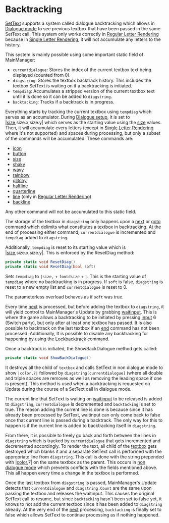 # Backtracking

[SetText](../SetText.md) supports a system called dialogue backtracking which allows in [Dialogue mode](../Dialogue%20mode.md) to see previous textbox that have been passed in the same SetText call. This system only works correctly in [Regular Letter Rendering](../Letter%20Rendering%20Methods/Regular%20Letter%20Rendering.md) because in [Single Letter Rendering](../Letter%20Rendering%20Methods/Single%20Letter%20Rendering.md), it will not accumulate any letters to the history.

This system is mainly possible using some important static field of MainManager:

* `currentdialogue`: Stores the index of the current textbox text being displayed (counted from 0).
* `diagstring`: Stores the textbox backtrack history. This includes the textbox SetText is waiting on if a backtracking is initiated.
* `tempdiag`: Accumulates a stripped version of the current textbox text until it is done so it can be added to `diagstring`.
* `backtacking`: Tracks if a backtrack is in progress.

Everything starts by tracking the current textbox using `tempdiag` which serves as an accumulator. During [Dialogue setup](../Life%20Cycle.md#dialogue-setup), it is set to |[size](../Individual%20commands/size.md),size.x,size.y| which serves as the starting value using the [size](../Individual%20commands/size.md) values. Then, it will accumulate every letters (except in [Single Letter Rendering](../Letter%20Rendering%20Methods/Single%20Letter%20Rendering.md) where it's not supported) and spaces during processing, but only a subset of the commands will be accumulated. These commands are:

* [icon](../Individual%20commands/Icon.md)
* [button](../Individual%20commands/Button.md)
* [size](../Individual%20commands/size.md)
* [shaky](../Individual%20commands/Shaky.md)
* [wavy](../Individual%20commands/Wavy.md)
* [rainbow](../Individual%20commands/Rainbow.md)
* [glitchy](../Individual%20commands/Glitchy.md)
* [halfline](../Individual%20commands/Halfline.md)
* [quarterline](../Individual%20commands/Quarterline.md)
* [line](../Individual%20commands/Line.md) (only in [Regular Letter Rendering](../Letter%20Rendering%20Methods/Regular%20Letter%20Rendering.md))
* [backline](../Individual%20commands/Backline.md)

Any other command will not be accumulated to this static field.

The storage of the textbox in `diagstring` only happens upon a [next](../Individual%20commands/Next.md) or [goto](../Individual%20commands/Goto.md) command which delimits what constitutes a textbox in backtracking. At the end of processing either command, `currentdialogue` is incremented and `tempdiag` added to `diagstring`. 

Additionally, `tempdiag` is reset to its starting value which is |[size](../Individual%20commands/size.md),size.x,size.y|. This is enforced by the ResetDiag method:

```cs
private static void ResetDiag()
private static void ResetDiag(bool soft)
```
Sets `tempdiag` to `|size,` + `fontdsize` + `|`. This is the starting value of `tempdiag` where no backtracking is in progress. If `soft` is false, `diagstring` is reset to a new empty list and `currentdialogue` is reset to 0.

The parameterless overload behaves as if `soft` was true.

Every time [next](../Individual%20commands/Next.md) is processed, but before adding the textbox to `diagstring`, it will yield control to MainManager's Update by grabbing [waitinput](../Notable%20states.md#waitinput). This is where the game allows a backtracking to be initiated by pressing [input](../../InputIO/Inputs.md) 6 (Switch party), but only after at least one textbox has passed. It is also possible to backtrack on the last textbox if an [end](../Individual%20commands/End.md) command has not been processed. Additionally, It is possible to disable any backtracking for happening by using the [Lockbacktrack](../Individual%20commands/Lockbacktrack.md) command.

Once a backtrack is initiated, the ShowBackDialogue method gets called:

```cs
private static void ShowBackDialogue()
```
It destroys all the child of `textbox` and calls SetText in non dialogue mode to show `|color,7|` followed by `diagstring[currentdialogue]` (where all double and triple spaces are removes as well as removing the leading space if one is present). This method is used when a backtracking is requested on Update during the course of a SetText call in dialogue mode.

The current line that SetText is waiting on [waitinput](../Notable%20states.md#waitinput) to be released is added to `diagstring`, `currentdialogue` is decremented and `backtacking` is set to true. The reason adding the current line is done is because since it has already been processed by SetText, waitinput can only come back to false once that current line is passed during a backtrack. The only way for this to happen is if the current line is added to backtracking itself in `diagstring`.

From there, it is possible to freely go back and forth between the lines in `diagstring` which is tracked by `currentdialogue` that gets incremented and decremented accordingly. To render the text, all child of the [textbox](../Notable%20states.md#textbox) gets destroyed which blanks it and a separate SetText call is performed with the appropriate line from `diagstring`. This call is done with the string prepended with |[color](../Individual%20commands/Color.md),7| on the same textbox as the parent. This occurs in [non dialogue mode](../Dialogue%20mode.md#non-dialogue-mode) which prevents conflicts with the fields mentioned above. This all happen every time a change in the textbox is performed.

Once the last textbox from `diagstring` is passed, MainManager's Update detects that `currentdialogue` and `diagstring.Count` are the same upon passing the textbox and releases the waitinput. This causes the original SetText call to resume, but since `backtacking` hasn't been set to false yet, it knows to not add the current textbox since it has been added to `diagstring` already. At the very end of the [next](../Individual%20commands/Next.md) processing, `backtacking` is finally set to false which allows SetText to continue processing as if nothing happened.
